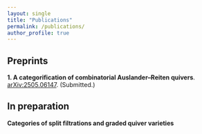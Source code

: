 ```yaml
---
layout: single
title: "Publications"
permalink: /publications/
author_profile: true
---
```


## Preprints

**1. A categorification of combinatorial Auslander–Reiten quivers**.  
  <a href="https://arxiv.org/abs/2505.06147" target="_blank" rel="noopener noreferrer">arXiv:2505.06147</a>. (Submitted.)

## In preparation

**Categories of split filtrations and graded quiver varieties**



